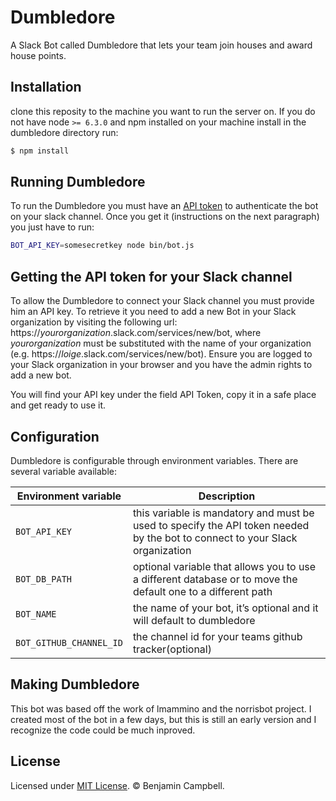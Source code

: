 # Dumbledore
A Slack Bot called Dumbledore that lets your team join houses and award house points.

## Installation 
clone this reposity to the machine you want to run the server on.
If you do not have node `>= 6.3.0` and npm installed on your machine install
in the dumbledore directory run:

```bash
$ npm install 
```

## Running Dumbledore

To run the Dumbledore you must have an [API token](#getting-the-api-token-for-your-slack-channel) to authenticate the bot on your slack channel. Once you get it (instructions on the next paragraph) you just have to run:


```bash
BOT_API_KEY=somesecretkey node bin/bot.js
```


## Getting the API token for your Slack channel

To allow the Dumbledore to connect your Slack channel you must provide him an API key. To retrieve it you need to add a new Bot in your Slack organization by visiting the following url: https://*yourorganization*.slack.com/services/new/bot, where *yourorganization* must be substituted with the name of your organization (e.g. https://*loige*.slack.com/services/new/bot). Ensure you are logged to your Slack organization in your browser and you have the admin rights to add a new bot.

You will find your API key under the field API Token, copy it in a safe place and get ready to use it.


## Configuration

Dumbledore is configurable through environment variables. There are several variable available:

| Environment variable | Description |
|----------------------|-------------|
| `BOT_API_KEY` | this variable is mandatory and must be used to specify the API token needed by the bot to connect to your Slack organization |
| `BOT_DB_PATH` | optional variable that allows you to use a different database or to move the default one to a different path |
| `BOT_NAME` | the name of your bot, it’s optional and it will default to dumbledore |
| `BOT_GITHUB_CHANNEL_ID` | the channel id for your teams github tracker(optional) |


## Making Dumbledore
This bot was based off the work of lmammino and the norrisbot project. I created most of the bot in a few days, but this is still an early version and I recognize the code could be much inproved.

## License

Licensed under [MIT License](LICENSE). © Benjamin Campbell.
